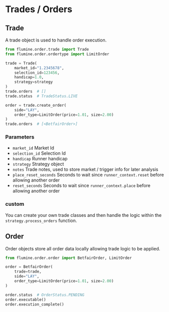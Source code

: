 # Trades / Orders

## Trade

A trade object is used to handle order execution.

```python
from flumine.order.trade import Trade
from flumine.order.ordertype import LimitOrder

trade = Trade(
    market_id="1.2345678",
    selection_id=123456,
    handicap=1.0,
    strategy=strategy
)
trade.orders  # []
trade.status  # TradeStatus.LIVE

order = trade.create_order(
    side="LAY",
    order_type=LimitOrder(price=1.01, size=2.00)
)
trade.orders  # [<BetfairOrder>]
```

### Parameters

- `market_id` Market Id
- `selection_id` Selection Id
- `handicap` Runner handicap
- `strategy` Strategy object
- `notes` Trade notes, used to store market / trigger info for later analysis
- `place_reset_seconds` Seconds to wait since `runner_context.reset` before allowing another order
- `reset_seconds` Seconds to wait since `runner_context.place` before allowing another order

### custom
You can create your own trade classes and then handle the logic within the `strategy.process_orders` function.

## Order

Order objects store all order data locally allowing trade logic to be applied.

```python
from flumine.order.order import BetfairOrder, LimitOrder

order = BetfairOrder(
    trade=trade,
    side="LAY",
    order_type=LimitOrder(price=1.01, size=2.00)
)

order.status  # OrderStatus.PENDING
order.executable()
order.execution_complete()
```

